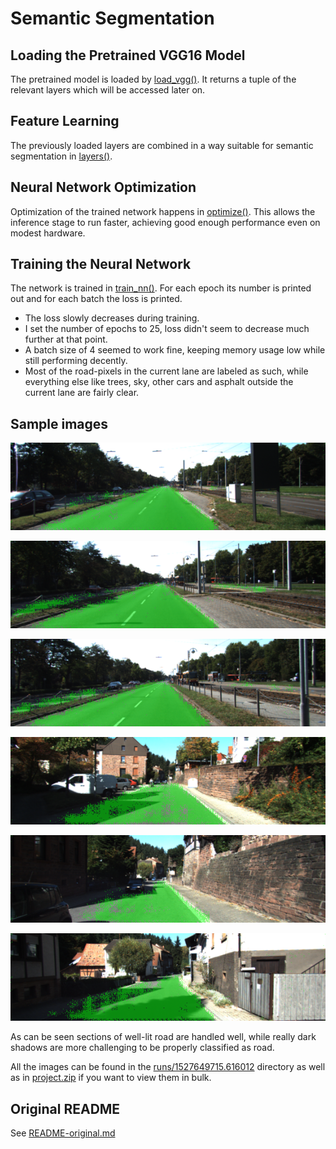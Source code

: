 # Semantic Segmentation

## Loading the Pretrained VGG16 Model

The pretrained model is loaded by [load_vgg()](main.py#L20-L42). It returns a tuple of the relevant layers which will be accessed later on.

## Feature Learning

The previously loaded layers are combined in a way suitable for semantic segmentation in [layers()](main.py#L46-L89). 

## Neural Network Optimization

Optimization of the trained network happens in [optimize()](main.py#L93-L120). This allows the inference stage to run faster, achieving good enough performance even on modest hardware.

## Training the Neural Network

The network is trained in [train_nn()](main.py#L124-L153). For each epoch its number is printed out and for each batch the loss is printed.

* The loss slowly decreases during training.
* I set the number of epochs to 25, loss didn't seem to decrease much further at that point.
* A batch size of 4 seemed to work fine, keeping memory usage low while still performing decently.
* Most of the road-pixels in the current lane are labeled as such, while everything else like trees, sky, other cars and asphalt outside the current lane are fairly clear. 

## Sample images
![um_000000.png](runs/1527649715.616012/um_000000.png  "um_000000.png")

![um_000001.png](runs/1527649715.616012/um_000001.png  "um_000001.png")

![um_000002.png](runs/1527649715.616012/um_000002.png  "um_000002.png")

![uu_000090.png](runs/1527649715.616012/uu_000090.png  "uu_000090.png")

![uu_000091.png](runs/1527649715.616012/uu_000091.png  "uu_000091.png")

![uu_000092.png](runs/1527649715.616012/uu_000092.png  "uu_000092.png")

As can be seen sections of well-lit road are handled well, while really dark shadows are more challenging to be properly classified as road.

All the images can be found in the [runs/1527649715.616012](runs/1527649715.616012) directory as well as in [project.zip](project.zip) if you want to view them in bulk.

## Original README
See [README-original.md](README-original.md)
